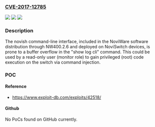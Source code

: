 ### [CVE-2017-12785](https://cve.mitre.org/cgi-bin/cvename.cgi?name=CVE-2017-12785)
![](https://img.shields.io/static/v1?label=Product&message=n%2Fa&color=blue)
![](https://img.shields.io/static/v1?label=Version&message=n%2Fa&color=blue)
![](https://img.shields.io/static/v1?label=Vulnerability&message=n%2Fa&color=brighgreen)

### Description

The novish command-line interface, included in the NoviWare software distribution through NW400.2.6 and deployed on NoviSwitch devices, is prone to a buffer overflow in the "show log cli" command. This could be used by a read-only user (monitor role) to gain privileged (root) code execution on the switch via command injection.

### POC

#### Reference
- https://www.exploit-db.com/exploits/42518/

#### Github
No PoCs found on GitHub currently.

